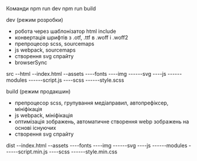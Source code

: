 Команди
npm run dev
npm run build

dev (режим розробки)

- робота через шаблонізатор html include
- конвертація шрифтів з .otf, .ttf в .woff і .woff2
- препроцесор scss, sourcemaps
- js webpack, sourcemaps
- створення svg спрайту
- browserSync

src
--html
--index.html
--assets
----fonts
----img
------svg
----js
------modules
------script.js
----scss
------style.scss

build (режим продакшин)

- препроцесор scss, групування медіаправил, автопрефіксер, мініфікація
- js webpack, мініфікація
- оптимізація зображень, автоматичне створення webp зображень на основі існуючих
- створення svg спрайту

dist
--index.html
--assets
----fonts
----img
------svg
----js
------modules
------script.min.js
----scss
------style.min.css
